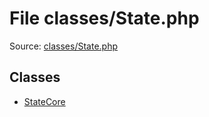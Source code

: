File classes/State.php
=========

Source: [classes/State.php](https://github.com/PrestaShop/PrestaShop/blob/1.6.0.14/classes/State.php)


Classes
-------

* [StateCore](class.StateCore.md)

